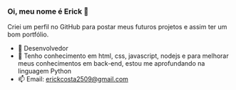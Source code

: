 ### Oi, meu nome é Erick 👋

Criei um perfil no GitHub para postar meus futuros projetos e assim ter um bom portfólio.

- 🔭 Desenvolvedor
- 🌱 Tenho conhecimento em html, css, javascript, nodejs e para melhorar meus conhecimentos em back-end, estou me aprofundando na linguagem Python
- 📫 Email: erickcosta2509@gmail.com
